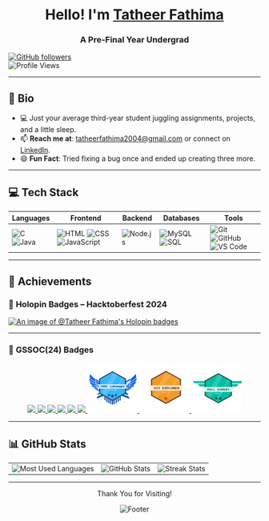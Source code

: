 <h1 align="center"> Hello! I'm <a href="https://www.linkedin.com/in/tatheer-fathima-5ba16b275/" target="_blank">Tatheer Fathima</a> </h1>  
<h3 align="center"> A Pre-Final Year Undergrad</h3>  

[![GitHub followers](https://img.shields.io/github/followers/T-Fathima?label=Follow&style=social)](https://github.com/T-Fathima/)  
![Profile Views](https://komarev.com/ghpvc/?username=T-Fathima&color=blue)

---

## 🌱 **Bio**
- 💻 Just your average third-year student juggling assignments, projects, and a little sleep.  
- 📫 **Reach me at**: [tatheerfathima2004@gmail.com](mailto:tatheerfathima2004@gmail.com) or connect on [LinkedIn](https://linkedin.com/in/tatheer-fathima-5ba16b275).  
- 😄 **Fun Fact**: Tried fixing a bug once and ended up creating three more.

---

## 💻 **Tech Stack**

| **Languages**            | **Frontend**                | **Backend**                | **Databases**             | **Tools**                  |
|---------------------------|-----------------------------|----------------------------|---------------------------|----------------------------|
| ![C](https://skillicons.dev/icons?i=c) ![Java](https://skillicons.dev/icons?i=java)  | ![HTML](https://skillicons.dev/icons?i=html) ![CSS](https://skillicons.dev/icons?i=css) ![JavaScript](https://skillicons.dev/icons?i=js) | ![Node.js](https://skillicons.dev/icons?i=nodejs) | ![MySQL](https://skillicons.dev/icons?i=mysql) ![SQL](https://skillicons.dev/icons?i=postgresql) | ![Git](https://skillicons.dev/icons?i=git) ![GitHub](https://skillicons.dev/icons?i=github) ![VS Code](https://skillicons.dev/icons?i=vscode) |

---

## 🌟 **Achievements**

### 🎉 **Holopin Badges – Hacktoberfest 2024**  
[![An image of @Tatheer Fathima's Holopin badges](https://holopin.me/@tfathima)](https://holopin.io/@tfathima)

---

### 🌟 **GSSOC(24) Badges**  
<div align="center">
  <a href="https://gssoc.girlscript.tech/leaderboard">
    <img src="https://raw.githubusercontent.com/GSSoC24/Postman-Challenge/main/docs/assets/Postman%20White.png" width="100px" />
    <img src="https://raw.githubusercontent.com/GSSoC24/Postman-Challenge/main/docs/assets/1.png" width="100px" />
    <img src="https://raw.githubusercontent.com/GSSoC24/Postman-Challenge/main/docs/assets/2.png" width="100px" />
    <img src="https://raw.githubusercontent.com/GSSoC24/Postman-Challenge/main/docs/assets/3.png" width="100px" />
    <img src="https://raw.githubusercontent.com/GSSoC24/Postman-Challenge/main/docs/assets/4.png" width="100px" />
    <img src="https://raw.githubusercontent.com/GSSoC24/Postman-Challenge/main/docs/assets/5.png" width="100px" />
    <img src="https://raw.githubusercontent.com/GSSoC24/Contributor/refs/heads/main/assets/Code%20Luminary.png" width="100px" />
    <img src="https://raw.githubusercontent.com/GSSoC24/Contributor/refs/heads/main/assets/Git%20Explorer.png" width="100px" />
    <img src="https://raw.githubusercontent.com/GSSoC24/Contributor/refs/heads/main/assets/Pull%20Expert.png" width="100px" />
  </a>
</div>

---

## 📊 **GitHub Stats**  
<table align="center" width="100%">
  <tr>
    <td align="center">
      <img src="https://github-readme-stats.vercel.app/api/top-langs?username=T-Fathima&show_icons=true&locale=en&layout=compact&theme=radical" alt="Most Used Languages" />
    </td>
    <td align="center">
      <img src="https://github-readme-stats.vercel.app/api?username=T-Fathima&show_icons=true&theme=radical" alt="GitHub Stats" />
    </td>
    <td align="center">
      <img src="https://github-readme-streak-stats.herokuapp.com/?user=T-Fathima&theme=radical" alt="Streak Stats" />
    </td>
  </tr>
</table>

---

<p align="center">  
  Thank You for Visiting!  
</p>  

<p align="center">
  <img src="https://capsule-render.vercel.app/api?type=waving&color=gradient&height=60&section=footer" alt="Footer"/>
</p>
